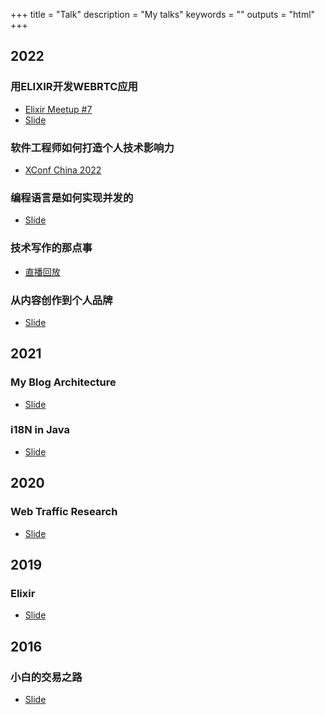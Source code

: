 +++
title = "Talk"
description = "My talks"
keywords = ""
outputs = "html"
+++

## 2022

### 用ELIXIR开发WEBRTC应用

- [Elixir Meetup #7](https://mp.weixin.qq.com/s/M5ku3U1KZNOww3PrnrXPTg)
- [Slide](https://dev-notes.free4.chat/slide/20221126.html)

### 软件工程师如何打造个人技术影响力

- [XConf China 2022](https://app.ma.scrmtech.com/meetings-api/sapIndex/SapSourceData?pf_uid=7019_1254&sid=63242&source=2&pf_type=3&code=061qOR1006W8lO1cFc200VuVl42qOR1q&state=&appid=wx4bd00f95dd7c7ca1)

### 编程语言是如何实现并发的

- [Slide](https://talk.bmpi.dev/2022/how-to-implement-concurrency/)

### 技术写作的那点事

- [直播回放](https://app.ma.scrmtech.com/meetings-api/sapIndex/SapSourceData?pf_uid=7019_1254&sid=54902&source=2&pf_type=3&code=031Pre0006oOmO1qG6000qe8ei0Pre0p&state=&appid=wx4bd00f95dd7c7ca1)

### 从内容创作到个人品牌

- [Slide](https://talk.bmpi.dev/2022/content-marketing-to-personal-brand/)

## 2021

### My Blog Architecture

- [Slide](https://talk.bmpi.dev/2021/blog-arch)

### i18N in Java

- [Slide](https://talk.bmpi.dev/2021/i18n-java)

## 2020

### Web Traffic Research

- [Slide](https://talk.bmpi.dev/2020/web-traffic-research)

## 2019

### Elixir

- [Slide](https://talk.bmpi.dev/2019/elixir)

## 2016

### 小白的交易之路

- [Slide](/money/road_to_trading/)
